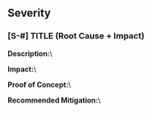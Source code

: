 ## Severity


### [S-#] TITLE (Root Cause + Impact)

**Description:**\

**Impact:**\

**Proof of Concept:**\

**Recommended Mitigation:**\
